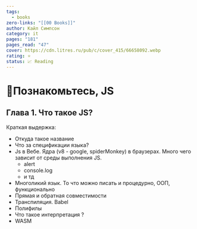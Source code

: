 ```yaml
---
tags:
  - books
zero-links: "[[00 Books]]"
author: Кайл Симпсон
category: it
pages: "181"
pages_read: "47"
cover: https://cdn.litres.ru/pub/c/cover_415/66658092.webp
rating: ⭐
status: 📈 Reading
---
```

# 📔Познакомьтесь, JS

## Глава 1. Что такое JS? 
Краткая выдержка:
- Откуда такое название
- Что за спецификации языка?
- Js в Вебе. Ядра (v8 - google, spiderMonkey) в браузерах. Много чего зависит от среды выполнения JS. 
	- alert
	- console.log
	- и тд
- Многоликий язык. То что можно писать и процедурно, ООП, функционально
- Прямая и обратная совместимости
- Транспиляция. Babel
- Полифилы
- Что такое интерпретация ?
- WASM